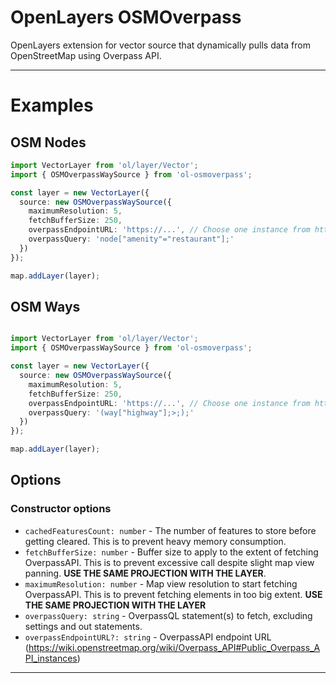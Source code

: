 # OpenLayers OSMOverpass

OpenLayers extension for vector source that dynamically pulls data from OpenStreetMap using Overpass API.

---

# Examples

## OSM Nodes

```ts
import VectorLayer from 'ol/layer/Vector';
import { OSMOverpassWaySource } from 'ol-osmoverpass';

const layer = new VectorLayer({
  source: new OSMOverpassWaySource({
    maximumResolution: 5,
    fetchBufferSize: 250,
    overpassEndpointURL: 'https://...', // Choose one instance from https://wiki.openstreetmap.org/wiki/Overpass_API#Public_Overpass_API_instances
    overpassQuery: 'node["amenity"="restaurant"];'
  })
});

map.addLayer(layer);
```

## OSM Ways

```ts

import VectorLayer from 'ol/layer/Vector';
import { OSMOverpassWaySource } from 'ol-osmoverpass';

const layer = new VectorLayer({
  source: new OSMOverpassWaySource({
    maximumResolution: 5,
    fetchBufferSize: 250,
    overpassEndpointURL: 'https://...', // Choose one instance from https://wiki.openstreetmap.org/wiki/Overpass_API#Public_Overpass_API_instances
    overpassQuery: '(way["highway"];>;);'
  })
});

map.addLayer(layer);
```

## Options

### Constructor options

- `cachedFeaturesCount: number` - The number of features to store before getting cleared. This is to prevent heavy memory consumption.
- `fetchBufferSize: number` - Buffer size to apply to the extent of fetching OverpassAPI. This is to prevent excessive call despite slight map view panning. **USE THE SAME PROJECTION WITH THE LAYER**.
- `maximumResolution: number` - Map view resolution to start fetching OverpassAPI. This is to prevent fetching elements in too big extent. **USE THE SAME PROJECTION WITH THE LAYER**
- `overpassQuery: string` - OverpassQL statement(s) to fetch, excluding settings and out statements.
- `overpassEndpointURL?: string` - OverpassAPI endpoint URL (https://wiki.openstreetmap.org/wiki/Overpass_API#Public_Overpass_API_instances)

---
